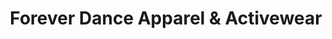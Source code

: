 ---
title: "Forever Dance Apparel & Activewear"
url: /grand-rapids/forever-dance-apparel-und-activewear/
shop: Kleidung
---
